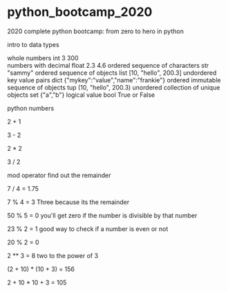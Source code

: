# python_bootcamp_2020
2020 complete python bootcamp: from zero to hero in python

intro to data types

whole numbers                              int       3     300                     
numbers with decimal                       float     2.3   4.6
ordered sequence of characters             str        "sammy"
ordered sequence of objects                list     [10, "hello", 200.3]
undordered key value pairs                 dict     {"mykey":"value","name":"frankie"}
ordered immutable sequence of objects      tup      (10, "hello", 200.3)
unordered collection of unique objects     set      {"a","b"}
logical value                              bool     True or False

python numbers

2 + 1

3 - 2

2 * 2

3 / 2

mod operator find out the remainder

7 / 4 = 1.75

7 % 4 = 3   Three because its the remainder

50 % 5 = 0   you'll get zero if the number is divisible by that number

23 % 2 = 1   good way to check if a number is even or not

20 % 2 = 0

2 ** 3 = 8  two to the power of 3

(2 + 10) * (10 + 3)  = 156

2 + 10 * 10 + 3 = 105

